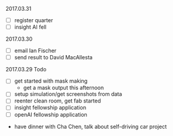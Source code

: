 2017.03.31
- [ ] register quarter
- [ ] insight AI fell

2017.03.30 
- [ ] email Ian Fischer
- [ ] send result to David MacAllesta

2017.03.29 Todo

- [ ] get started with mask making
    - get a mask output this afternoon
- [ ] setup simulation/get screenshots from data
- [ ] reenter clean room, get fab started
- [ ] insight fellowship application
- [ ] openAI fellowship application

- have dinner with Cha Chen, talk about self-driving car project